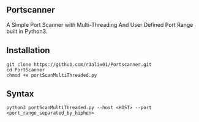 ## Portscanner
A Simple Port Scanner with Multi-Threading And User Defined Port Range built in Python3.

## Installation
```
git clone https://github.com/r3alix01/Portscanner.git
cd PortScanner
chmod +x portScanMultiThreaded.py
```

## Syntax
```
python3 portScanMultiThreaded.py --host <HOST> --port <port_range_separated_by_hiphen>
```
